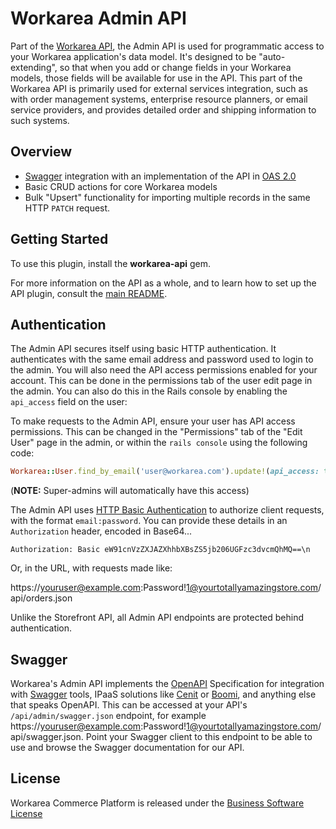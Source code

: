 # Workarea Admin API

Part of the [Workarea API][], the Admin API is used for programmatic
access to your Workarea application's data model. It's designed to be
"auto-extending", so that when you add or change fields in your Workarea
models, those fields will be available for use in the API. This part of
the Workarea API is primarily used for external services integration,
such as with order management systems, enterprise resource planners, or
email service providers, and provides detailed order and shipping information
to such systems.

## Overview

- [Swagger][] integration with an implementation of the API in [OAS 2.0][OpenAPI]
- Basic CRUD actions for core Workarea models
- Bulk "Upsert" functionality for importing multiple records in the same
  HTTP `PATCH` request.

## Getting Started

To use this plugin, install the **workarea-api** gem.

For more information on the API as a whole, and to learn how to set up
the API plugin, consult the [main README][Workarea API].

## Authentication

The Admin API secures itself using basic HTTP authentication. It authenticates
with the same email address and password used to login to the admin. You will
also need the API access permissions enabled for your account. This can be done
in the permissions tab of the user edit page in the admin. You can also do this
in the Rails console by enabling the `api_access` field on the user:

To make requests to the Admin API, ensure your user has API access
permissions. This can be changed in the "Permissions" tab of the "Edit
User" page in the admin, or within the `rails console` using the
following code:

```ruby
Workarea::User.find_by_email('user@workarea.com').update!(api_access: true)
```

(**NOTE:** Super-admins will automatically have this access)

The Admin API uses [HTTP Basic Authentication][] to authorize client
requests, with the format `email:password`. You can provide these
details in an `Authorization` header, encoded in Base64...

```http
Authorization: Basic eW91cnVzZXJAZXhhbXBsZS5jb206UGFzc3dvcmQhMQ==\n
```

Or, in the URL, with requests made like:

https://youruser@example.com:Password!1@yourtotallyamazingstore.com/api/orders.json

Unlike the Storefront API, all Admin API endpoints are protected behind
authentication.

## Swagger

Workarea's Admin API implements the [OpenAPI][] Specification for
integration with [Swagger][] tools, IPaaS solutions like [Cenit][] or
[Boomi][], and anything else that speaks OpenAPI. This can be accessed
at your API's `/api/admin/swagger.json` endpoint, for example
https://youruser@example.com:Password!1@yourtotallyamazingstore.com/api/swagger.json.
Point your Swagger client to this endpoint to be able to use and browse
the Swagger documentation for our API.

License
--------------------------------------------------------------------------------
Workarea Commerce Platform is released under the [Business Software License](https://github.com/workarea-commerce/workarea/blob/master/LICENSE)

[Workarea API]: https://github.com/workarea-commerce/workarea-api
[HTTP Basic Authentication]: https://developer.mozilla.org/en-US/docs/Web/HTTP/Authentication#Basic_authentication_scheme
[OpenAPI]: https://swagger.io/resources/open-api/
[Swagger]: https://swagger.io
[Cenit]: https://cenit.io
[Boomi]: https://boomi.com
